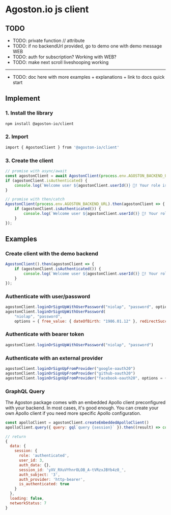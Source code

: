 # Agoston.io js client

## TODO

- TODO: private function // attribute
- TODO: if no backendUrl provided, go to demo one with demo message WEB
- TODO: auth for subscription? Working with WEB?
- TODO: make next scroll liveshooping working
---
- TODO: doc here with more examples + explanations + link to docs quick start

## Implement

### 1. Install the library

```bash
npm install @agoston-io/client
```

### 2. Import

```bash
import { AgostonClient } from '@agoston-io/client'
```

### 3. Create the client

```js
// promise with async/await
const agostonClient = await AgostonClient(process.env.AGOSTON_BACKEND_URL);
if (agostonClient.isAuthenticated) {
    console.log(`Welcome user ${agostonClient.userId()} 👋! Your role is: ${agostonClient.userRole()}.`);
}
```

```js
// promise with then/catch
AgostonClient(process.env.AGOSTON_BACKEND_URL).then(agostonClient => {
    if (agostonClient.isAuthenticated()) {
        console.log(`Welcome user ${agostonClient.userId()} 👋! Your role is: ${agostonClient.userRole()}.`);
    }
});
```

## Examples

### Create client with the demo backend

```js
AgostonClient().then(agostonClient => {
    if (agostonClient.isAuthenticated()) {
        console.log(`Welcome user ${agostonClient.userId()} 👋! Your role is: ${agostonClient.userRole()}.`);
    }
});
```

### Authenticate with user/password

```js
agostonClient.loginOrSignUpWithUserPassword("niolap", "password", options = { redirectSuccess: '/profile' })
agostonClient.loginOrSignUpWithUserPassword(
    "niolap", "password",
    options = { free_value: { dateOfBirth: "1986.01.12" }, redirectSuccess: '/profile', redirectError: '/login' })
```

### Authenticate with bearer token

```js
agostonClient.loginOrSignUpWithUserPassword("niolap", "password")
```

### Authenticate with an external provider

```js
agostonClient.loginOrSignUpFromProvider("google-oauth20")
agostonClient.loginOrSignUpFromProvider("github-oauth20")
agostonClient.loginOrSignUpFromProvider("facebook-oauth20", options = { redirectSuccess: '/profile' }))
```

### GraphQL Query

The Agoston package comes with an embedded Apollo client preconfigured with your backend.
In most cases, it's good enough. You can create your own Apollo client if you need more specific Apollo configuration.

```js
const apolloClient = agostonClient.createEmbeddedApolloClient()
apolloClient.query({ query: gql`query {session}` }).then((result) => console.log(result));
```

```js
// return
{
  data: {
    session: {
      role: 'authenticated',
      user_id: 3,
      auth_data: {},
      session_id: 'yXV_RXuVYhnrOLOB_A-tVRzxJBYb4z8_',
      auth_subject: '3',
      auth_provider: 'http-bearer',
      is_authenticated: true
    }
  },
  loading: false,
  networkStatus: 7
}
```